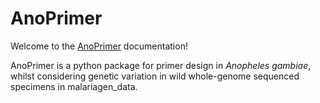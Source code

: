 # AnoPrimer

Welcome to the [AnoPrimer](https://github.com/sanjaynagi/AnoPrimer/) documentation!

AnoPrimer is a python package for primer design in *Anopheles gambiae*, whilst considering genetic variation in wild whole-genome sequenced specimens in malariagen_data.


```{tableofcontents}
```
